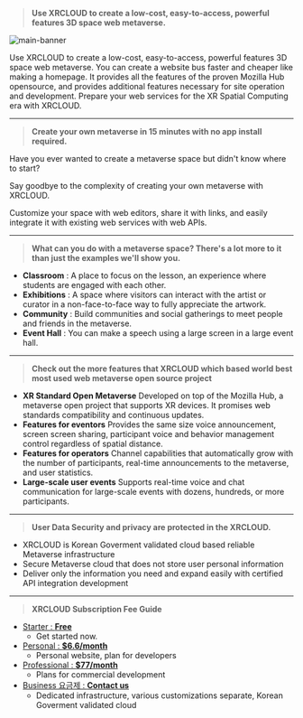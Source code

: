 > **Use XRCLOUD to create a low-cost, easy-to-access, powerful features 3D space web metaverse.**

![main-banner](https://kr.object.ncloudstorage.com/xrcloud-prod-frontend/images/logo_og2.png)

Use XRCLOUD to create a low-cost, easy-to-access, powerful features 3D space web metaverse.
You can create a website bus faster and cheaper like making a homepage.
It provides all the features of the proven Mozilla Hub opensource, and provides additional features necessary for site operation and development.
Prepare your web services for the XR Spatial Computing era with XRCLOUD.

---

> **Create your own metaverse in 15 minutes with no app install required.**

Have you ever wanted to create a metaverse space but didn't know where to start?

Say goodbye to the complexity of creating your own metaverse with XRCLOUD.

Customize your space with web editors, share it with links, and easily integrate it with existing web services with web APIs.

---

> **What can you do with a metaverse space? There's a lot more to it than just the examples we'll show you.**

-   **Classroom** : A place to focus on the lesson, an experience where students are engaged with each other.
-   **Exhibitions** : A space where visitors can interact with the artist or curator in a non-face-to-face way to fully appreciate the artwork.
-   **Community** : Build communities and social gatherings to meet people and friends in the metaverse.
-   **Event Hall** : You can make a speech using a large screen in a large event hall.

---

> **Check out the more features that XRCLOUD which based world best most used web metaverse open source project**

-   **XR Standard Open Metaverse**
    Developed on top of the Mozilla Hub, a metaverse open project that supports XR devices. It promises web standards compatibility and continuous updates.
-   **Features for eventors**
    Provides the same size voice announcement, screen screen sharing, participant voice and behavior management control regardless of spatial distance.
-   **Features for operators**
    Channel capabilities that automatically grow with the number of participants, real-time announcements to the metaverse, and user statistics.
-   **Large-scale user events**
    Supports real-time voice and chat communication for large-scale events with dozens, hundreds, or more participants.

---

> **User Data Security and privacy are protected in the XRCLOUD.**

-   XRCLOUD is Korean Goverment validated cloud based reliable Metaverse infrastructure
-   Secure Metaverse cloud that does not store user personal information
-   Deliver only the information you need and expand easily with certified API integration development

---

> **XRCLOUD Subscription Fee Guide**

-   [Starter : **Free**](https://xrcloud.app/price-plan)
    -   Get started now.
-   [Personal : **$6.6/month**](https://xrcloud.app/price-plan)
    -   Personal website, plan for developers
-   [Professional : **$77/month**](https://xrcloud.app/price-plan)
    -   Plans for commercial development
-   [Business 요금제 : **Contact us**](https://xrcloud.app/price-plan)
    -   Dedicated infrastructure, various customizations separate, Korean Goverment validated cloud
